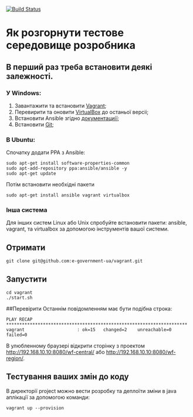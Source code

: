 [![Build Status](https://travis-ci.org/e-government-ua/vagrant.svg?branch=master)](https://travis-ci.org/e-government-ua/vagrant)
# Як розгорнути тестове середовище розробника

## В перший раз треба встановити деякі залежності.

### У Windows:
1. Завантажити та встановити [Vagrant](https://www.vagrantup.com/downloads.html);
2. Перевирити та оновити [VirtualBox](https://www.virtualbox.org/wiki/Downloads) до останьої версіі;
3. Встановити Ansible згідно [документациії](http://docs.ansible.com/intro_installation.html);
4. Встановити [Git](https://git-scm.com/download/win);

### В Ubuntu:
Спочатку додати PPA з Ansible:
```
sudo apt-get install software-properties-common
sudo apt-add-repository ppa:ansible/ansible -y
sudo apt-get update
```
Потім встановити необхідні пакети
```
sudo apt-get install ansible vagrant virtualbox
```
### Інша система
Для інших систем Linux або Unix спробуйте встановити пакети: ansible, vagrant, та virtualbox за допомогою інструментів вашої системи.

## Отримати
```
git clone git@github.com:e-government-ua/vagrant.git
```

## Запустити
```
cd vagrant 
./start.sh
```

##Перевірити
Останнім повідомленням має бути подібна строка:
```
PLAY RECAP *********************************************************************
vagrant                    : ok=15   changed=2    unreachable=0    failed=0
```
В улюбленному браузерi відкрити сторінку з проектом http://192.168.10.10:8080/wf-central/ або http://192.168.10.10:8080/wf-region/.

## Тестування ваших змін до коду
В директорії project можно вести розробку та деплоїти зміни в java аплікації за допомогою команди:
```
vagrant up --provision
```
